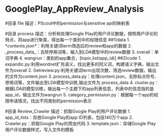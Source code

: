 # GooglePlay_AppReview_Analysis

#目录 file
        描述：PScout中的permission与sensitive api的映射表

#目录 process
        描述：分析和处理Google Play的用户评论数据，按照用户评论的特点，将app进行聚类，得出每一个类别中的权限信息
##1)data
        1. \**contents.json\**：利用关键词term筛选后的review和app的数据
        2. \_process_data\_：去除停用词等，输入到LDA模型中的review数据
        3. overall：单词字典
        4. wangrun：类别的app集合，[topic,list(app_id)]
##2)code
        1. expandic.py:利用wordnet扩充语义，找出更多的同义词，构建语义字典，输出文件为overall
        2. Getreview.py:利用关键词term出现次数，筛选review数据，输出的文件为content.json
        3. process_data.py：处理content.json，去除标点符号、停用词等，文件输出至LDA模型中训练,输出文件为 process_data
        4. cluster.py：根据LDA的模型训练，输出每一个主题下的app列表信息，列表中的信息指的是app_id，输出文件为wangrun
        5. category_permission.py：根据每一个app的权限申请情况，找出不同类别的permission表示

#目录 Review_Crawler
        描述：抓取Google Play的用户评论数据
        1. app_id_lists：存放Google Play的app ID列表，包括140万个app
        2. Crawler.py：抓取Google Play的爬虫代码
        3. template.json：存储Google Play用户评论数据样式，写入文件的模板
